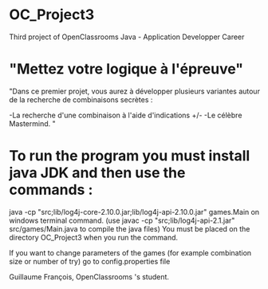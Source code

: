 # OC_Project3
Third project of OpenClassrooms Java - Application Developper Career

# "Mettez votre logique à l'épreuve"
"Dans ce premier projet, vous aurez à développer plusieurs variantes autour de la recherche de combinaisons secrètes :

-La recherche d'une combinaison à l'aide d'indications +/-
-Le célèbre Mastermind. "

# To run the program you must install java JDK and then use the commands :
java -cp "src;lib/log4j-core-2.10.0.jar;lib/log4j-api-2.10.0.jar" games.Main
on windows terminal command.
(use javac -cp "src;lib/log4j-api-2.1.jar" src/games/Main.java to compile the java files)
You must be placed on the directory OC_Project3 when you run the command.

If you want to change parameters of the games (for example combination size or number of try) go to config.properties file

Guillaume François, OpenClassrooms 's student.